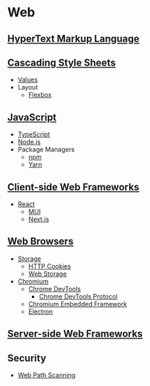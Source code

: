 # Web
## [HyperText Markup Language](HTML/README.md)

## [Cascading Style Sheets](CSS/README.md)
- [Values](CSS/Values.md)
- Layout
  - [Flexbox](CSS/Layout/Flexbox.md)

## [JavaScript](JS/README.md)
- [TypeScript](JS/TS/README.md)
- [Node.js](JS/Node.js/README.md)
- Package Managers
  - [npm](JS/Package%20Managers/npm.md)
  - [Yarn](JS/Package%20Managers/Yarn.md)

## [Client-side Web Frameworks](Client-side/README.md)
- [React](Client-side/React/README.md)
  - [MUI](Client-side/React/MUI/README.md)
  - [Next.js](Client-side/React/Next.js/README.md)

## [Web Browsers](Browsers/README.md)
- [Storage](Browsers/Storage/README.md)
  - [HTTP Cookies](Browsers/Storage/HTTP%20Cookies.md)
  - [Web Storage](Browsers/Storage/Web%20Storage.md)
- [Chromium](Browsers/Chromium/README.md)
  - [Chrome DevTools](Browsers/Chromium/DevTools/README.md)
    - [Chrome DevTools Protocol](Browsers/Chromium/DevTools/Protocol.md)
  - [Chromium Embedded Framework](Browsers/Chromium/CEF/README.md)
  - [Electron](Browsers/Chromium/Electron/README.md)

## [Server-side Web Frameworks](Server-side/README.md)

## Security
- [Web Path Scanning](Security/Web%20Path%20Scanning.md)